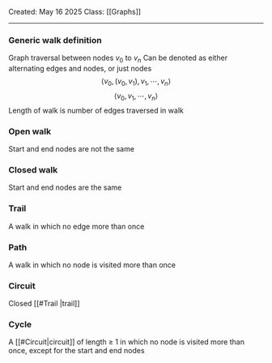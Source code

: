 Created: May 16 2025
Class: [[Graphs]]
- - -
### Generic walk definition
Graph traversal between nodes $v_0$ to $v_n$
Can be denoted as either alternating edges and nodes, or just nodes
$$
\langle v_0, (v_0, v_1), v_1, \cdots, v_n \rangle
$$
$$
\langle v_0, v_1, \cdots, v_n \rangle
$$
Length of walk is number of edges traversed in walk
### Open walk
Start and end nodes are not the same
### Closed walk
Start and end nodes are the same

### Trail
A walk in which no edge more than once

### Path
A walk in which no node is visited more than once

### Circuit
Closed [[#Trail |trail]]

### Cycle
A [[#Circuit|circuit]] of length $\geq$ 1 in which no node is visited more than once, except for the start and end nodes

